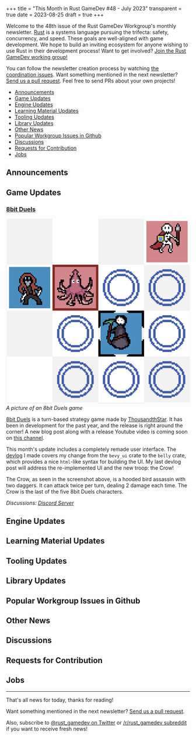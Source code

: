 +++
title = "This Month in Rust GameDev #48 - July 2023"
transparent = true
date = 2023-08-25
draft = true
+++

<!-- no toc -->

<!-- Check the post with markdownlint-->

Welcome to the 48th issue of the Rust GameDev Workgroup's
monthly newsletter.
[Rust] is a systems language pursuing the trifecta:
safety, concurrency, and speed.
These goals are well-aligned with game development.
We hope to build an inviting ecosystem for anyone wishing
to use Rust in their development process!
Want to get involved? [Join the Rust GameDev working group!][join]

You can follow the newsletter creation process
by watching [the coordination issues][coordination].
Want something mentioned in the next newsletter?
[Send us a pull request][pr].
Feel free to send PRs about your own projects!

[Rust]: https://rust-lang.org
[join]: https://github.com/rust-gamedev/wg#join-the-fun
[pr]: https://github.com/rust-gamedev/rust-gamedev.github.io
[coordination]: https://github.com/rust-gamedev/rust-gamedev.github.io/issues?q=label%3Acoordination

- [Announcements](#announcements)
- [Game Updates](#game-updates)
- [Engine Updates](#engine-updates)
- [Learning Material Updates](#learning-material-updates)
- [Tooling Updates](#tooling-updates)
- [Library Updates](#library-updates)
- [Other News](#other-news)
- [Popular Workgroup Issues in Github](#popular-workgroup-issues-in-github)
- [Discussions](#discussions)
- [Requests for Contribution](#requests-for-contribution)
- [Jobs](#jobs)

<!--
Ideal section structure is:

```
### [Title]

![image/GIF description](image link)
_image caption_

A paragraph or two with a summary and [useful links].

_Discussions:
[/r/rust](https://reddit.com/r/rust/todo),
[twitter](https://twitter.com/todo/status/123456)_

[Title]: https://first.link
[useful links]: https://other.link
```

If needed, a section can be split into subsections with a "------" delimiter.
-->

## Announcements

## Game Updates

### [8bit Duels]

![An image of an 8bit Duels game](8bit-duels-game.png)
_A picture of an 8bit Duels game_

[8bit Duels] is a turn-based strategy game made by [ThousandthStar]. It has been
in development for the past year, and the release is right around the corner!
A new blog post along with a release Youtube video is coming soon on [this channel].

This month's update includes a completely remade user interface. The [devlog] I
made covers my change from the `bevy_ui` crate to the `belly` crate, which provides
a nice `html`-like syntax for building the UI. My last devlog post will address the
re-implemented UI and the new troop: the Crow!

The Crow, as seen in the screenshot above, is a hooded bird assassin with two daggers.
It can attack twice per turn, dealing 2 damage each time. The Crow is the last of
the five 8bit Duels characters.

_Discussions:
[Discord Server]_

[8bit Duels]: https://github.com/ThousandthStar/8bit-duels
[Discord Server]: https://other.link
[ThousandthStar]: https://github.com/ThousandthStar
[this channel]: https://www.youtube.com/channel/UCllwuaF9ac8sNni8v03GomQ
[devlog]: https://thousandthstar.github.io/posts/8bd/8bd-part7/

## Engine Updates

## Learning Material Updates

## Tooling Updates

## Library Updates

## Popular Workgroup Issues in Github

<!-- Up to 10 links to interesting issues -->

## Other News

<!-- One-liners for plan items that haven't got their own sections. -->

## Discussions

<!-- Links to handpicked reddit/twitter/urlo/etc threads that provide
useful information -->

## Requests for Contribution

<!-- Links to "good first issue"-labels or direct links to specific tasks -->

## Jobs

<!-- An optional section for new jobs related to Rust gamedev -->

------

That's all news for today, thanks for reading!

Want something mentioned in the next newsletter?
[Send us a pull request][pr].

Also, subscribe to [@rust_gamedev on Twitter][@rust_gamedev]
or [/r/rust_gamedev subreddit][/r/rust_gamedev] if you want to receive fresh news!

<!--
TODO: Add real links and un-comment once this post is published
**Discuss this post on**:
[/r/rust_gamedev](TODO),
[Mastodon](TODO),
[Twitter](TODO),
[Discord](https://discord.gg/yNtPTb2).
-->

[/r/rust_gamedev]: https://reddit.com/r/rust_gamedev
[@rust_gamedev]: https://twitter.com/rust_gamedev
